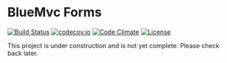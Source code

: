# BlueMvc Forms

[![Build Status](https://travis-ci.org/themichaelhall/bluemvc-forms.svg?branch=master)](https://travis-ci.org/themichaelhall/bluemvc-forms)
[![codecov.io](https://codecov.io/gh/themichaelhall/bluemvc-forms/coverage.svg?branch=master)](https://codecov.io/gh/themichaelhall/bluemvc-forms?branch=master)
[![Code Climate](https://codeclimate.com/github/themichaelhall/bluemvc-forms/badges/gpa.svg)](https://codeclimate.com/github/themichaelhall/bluemvc-forms)
[![License](https://poser.pugx.org/bluemvc/bluemvc-forms/license)](https://packagist.org/packages/bluemvc/bluemvc-forms)

This project is under construction and is not yet complete. Please check back later.
